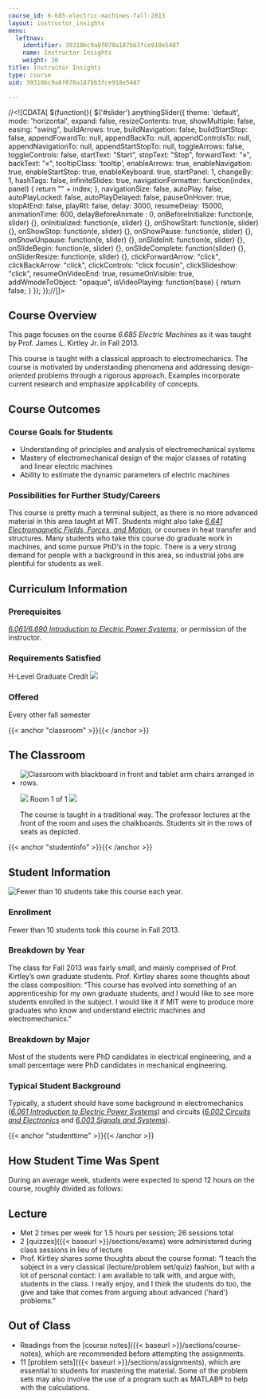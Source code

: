 ```yaml
---
course_id: 6-685-electric-machines-fall-2013
layout: instructor_insights
menu:
  leftnav:
    identifier: 39310bc9a8f070a187bb3fce918e5487
    name: Instructor Insights
    weight: 30
title: Instructor Insights
type: course
uid: 39310bc9a8f070a187bb3fce918e5487

---
```


//<!\[CDATA\[ $(function(){ $('#slider').anythingSlider({ theme: 'default', mode: 'horizontal', expand: false, resizeContents: true, showMultiple: false, easing: "swing", buildArrows: true, buildNavigation: false, buildStartStop: false, appendFowardTo: null, appendBackTo: null, appendControlsTo: null, appendNavigationTo: null, appendStartStopTo: null, toggleArrows: false, toggleControls: false, startText: "Start", stopText: "Stop", forwardText: "&raquo;", backText: "&laquo;", tooltipClass: 'tooltip', enableArrows: true, enableNavigation: true, enableStartStop: true, enableKeyboard: true, startPanel: 1, changeBy: 1, hashTags: false, infiniteSlides: true, navigationFormatter: function(index, panel) { return "" + index; }, navigationSize: false, autoPlay: false, autoPlayLocked: false, autoPlayDelayed: false, pauseOnHover: true, stopAtEnd: false, playRtl: false, delay: 3000, resumeDelay: 15000, animationTime: 600, delayBeforeAnimate : 0, onBeforeInitialize: function(e, slider) {}, onInitialized: function(e, slider) {}, onShowStart: function(e, slider) {}, onShowStop: function(e, slider) {}, onShowPause: function(e, slider) {}, onShowUnpause: function(e, slider) {}, onSlideInit: function(e, slider) {}, onSlideBegin: function(e, slider) {}, onSlideComplete: function(slider) {}, onSliderResize: function(e, slider) {}, clickForwardArrow: "click", clickBackArrow: "click", clickControls: "click focusin", clickSlideshow: "click", resumeOnVideoEnd: true, resumeOnVisible: true, addWmodeToObject: "opaque", isVideoPlaying: function(base) { return false; } }); });//\]\]>

Course Overview
---------------

This page focuses on the course _6.685 Electric Machines_ as it was taught by Prof. James L. Kirtley Jr. in Fall 2013.

This course is taught with a classical approach to electromechanics. The course is motivated by understanding phenomena and addressing design-oriented problems through a rigorous approach. Examples incorporate current research and emphasize applicability of concepts.

Course Outcomes
---------------

### Course Goals for Students

*   Understanding of principles and analysis of electromechanical systems
*   Mastery of electromechanical design of the major classes of rotating and linear electric machines
*   Ability to estimate the dynamic parameters of electric machines

### Possibilities for Further Study/Careers

This course is pretty much a terminal subject, as there is no more advanced material in this area taught at MIT. Students might also take [_6.641 Electromagnetic Fields, Forces, and Motion_](/courses/6-641-electromagnetic-fields-forces-and-motion-spring-2009/), or courses in heat transfer and structures. Many students who take this course do graduate work in machines, and some pursue PhD’s in the topic. There is a very strong demand for people with a background in this area, so industrial jobs are plentiful for students as well.

Curriculum Information
----------------------

### Prerequisites

[_6.061/6.690 Introduction to Electric Power Systems_](/courses/6-061-introduction-to-electric-power-systems-spring-2011/); or permission of the instructor.

### Requirements Satisfied

H-Level Graduate Credit ![](/images/educator/icon-question-hlevel.png)

### Offered

Every other fall semester

{{< anchor "classroom" >}}{{< /anchor >}}

The Classroom
-------------

*   ![Classroom with blackboard in front and tablet arm chairs arranged in rows.](/coursemedia/6-685-electric-machines-fall-2013/121c3a123768da90f82ef7cb2003da09_6-685_classroom-1.jpg)
    
    ![](/images/educator/classroom_prev_dim.png) Room 1 of 1 ![](/images/educator/classroom_next_dim.png)
    
    The course is taught in a traditional way. The professor lectures at the front of the room and uses the chalkboards. Students sit in the rows of seats as depicted.
    

{{< anchor "studentinfo" >}}{{< /anchor >}}

Student Information
-------------------

![Fewer than 10 students take this course each year.](/coursemedia/6-685-electric-machines-fall-2013/3b3be506ac999d8bd55c35c3291afd1d_6-685_stat-students.png)

### Enrollment

Fewer than 10 students took this course in Fall 2013.

### Breakdown by Year

The class for Fall 2013 was fairly small, and mainly comprised of Prof. Kirtley’s own graduate students. Prof. Kirtley shares some thoughts about the class composition: “This course has evolved into something of an apprenticeship for my own graduate students, and I would like to see more students enrolled in the subject. I would like it if MIT were to produce more graduates who know and understand electric machines and electromechanics.”

### Breakdown by Major

Most of the students were PhD candidates in electrical engineering, and a small percentage were PhD candidates in mechanical engineering.

### Typical Student Background

Typically, a student should have some background in electromechanics ([_6.061 Introduction to Electric Power Systems_](/courses/6-061-introduction-to-electric-power-systems-spring-2011/)) and circuits ([_6.002 Circuits and Electronics_](/courses/6-002-circuits-and-electronics-spring-2007/) and [_6.003 Signals and Systems_](/courses/6-003-signals-and-systems-fall-2011/)).

{{< anchor "studenttime" >}}{{< /anchor >}}

How Student Time Was Spent
--------------------------

During an average week, students were expected to spend 12 hours on the course, roughly divided as follows:

Lecture
-------

*   Met 2 times per week for 1.5 hours per session; 26 sessions total
*   2 [quizzes]({{< baseurl >}}/sections/exams) were administered during class sessions in lieu of lecture
*   Prof. Kirtley shares some thoughts about the course format: “I teach the subject in a very classical (lecture/problem set/quiz) fashion, but with a lot of personal contact: I am available to talk with, and argue with, students in the class. I really enjoy, and I think the students do too, the give and take that comes from arguing about advanced ('hard') problems.”

Out of Class
------------

*   Readings from the [course notes]({{< baseurl >}}/sections/course-notes), which are recommended before attempting the assignments.
*   11 [problem sets]({{< baseurl >}}/sections/assignments), which are essential to students for mastering the material. Some of the problem sets may also involve the use of a program such as MATLAB® to help with the calculations.